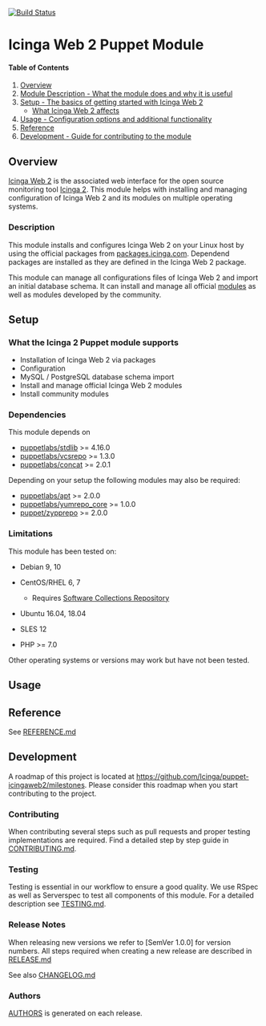 [![Build Status](https://travis-ci.org/Icinga/puppet-icingaweb2.png?branch=master)](https://travis-ci.org/Icinga/puppet-icingaweb2)

# Icinga Web 2 Puppet Module

#### Table of Contents

1. [Overview](#overview)
2. [Module Description - What the module does and why it is useful](#module-description)
3. [Setup - The basics of getting started with Icinga Web 2](#setup)
    * [What Icinga Web 2 affects](#what-icinga-web-2-affects)
4. [Usage - Configuration options and additional functionality](#usage)
5. [Reference](#reference)
6. [Development - Guide for contributing to the module](#development)

## Overview
[Icinga Web 2] is the associated web interface for the open source
monitoring tool [Icinga 2]. This module helps with installing and managing
configuration of Icinga Web 2 and its modules on multiple operating systems.

### Description

This module installs and configures Icinga Web 2 on your Linux host by using the official packages from
[packages.icinga.com]. Dependend packages are installed as they are defined in the Icinga Web 2 package.

This module can manage all configurations files of Icinga Web 2 and import an initial database schema. It can install and
manage all official [modules](https://www.icinga.com/products/icinga-web-2-modules/) as well as modules developed by the
community.

## Setup

### What the Icinga 2 Puppet module supports

* Installation of Icinga Web 2 via packages
* Configuration
* MySQL / PostgreSQL database schema import
* Install and manage official Icinga Web 2 modules
* Install community modules

### Dependencies

This module depends on

* [puppetlabs/stdlib] >= 4.16.0
* [puppetlabs/vcsrepo] >= 1.3.0
* [puppetlabs/concat] >= 2.0.1

Depending on your setup the following modules may also be required:

* [puppetlabs/apt] >= 2.0.0
* [puppetlabs/yumrepo_core] >= 1.0.0
* [puppet/zypprepo] >= 2.0.0

### Limitations

This module has been tested on:

* Debian 9, 10
* CentOS/RHEL 6, 7
  * Requires [Software Collections Repository](https://wiki.centos.org/AdditionalResources/Repositories/SCL)
* Ubuntu 16.04, 18.04
* SLES 12

* PHP >= 7.0

Other operating systems or versions may work but have not been tested.

## Usage


## Reference

See [REFERENCE.md](https://github.com/Icinga/puppet-icingaweb2/blob/master/REFERENCE.md)

## Development

A roadmap of this project is located at https://github.com/Icinga/puppet-icingaweb2/milestones. Please consider
this roadmap when you start contributing to the project.

### Contributing

When contributing several steps such as pull requests and proper testing implementations are required.
Find a detailed step by step guide in [CONTRIBUTING.md].

### Testing

Testing is essential in our workflow to ensure a good quality. We use RSpec as well as Serverspec to test all components
of this module. For a detailed description see [TESTING.md].

### Release Notes

When releasing new versions we refer to [SemVer 1.0.0] for version numbers. All steps required when creating a new
release are described in [RELEASE.md]

See also [CHANGELOG.md]

### Authors

[AUTHORS] is generated on each release.


[Icinga 2]: https://www.icinga.com/products/icinga-2/
[Icinga Web 2]: https://www.icinga.com/products/icinga-web-2/

[puppetlabs/apt]: https://github.com/puppetlabs/puppetlabs-apt
[puppetlabs/yumrepo_core]: https://github.com/puppetlabs/puppetlabs-yumrepo_core
[puppet/zypprepo]: https://forge.puppet.com/puppet/zypprepo
[puppetlabs/stdlib]: https://github.com/puppetlabs/puppetlabs-stdlib
[puppetlabs/concat]: https://github.com/puppetlabs/puppetlabs-concat
[puppetlabs/vcsrepo]: https://forge.puppet.com/puppetlabs/vcsrepo
[puppetlabs/mysql]: https://github.com/puppetlabs/puppetlabs-mysql
[puppetlabs/puppetlabs-postgresql]: https://github.com/puppetlabs/puppetlabs-postgresql
[packages.icinga.com]: https://packages.icinga.com

[CHANGELOG.md]: CHANGELOG.md
[AUTHORS]: AUTHORS
[RELEASE.md]: RELEASE.md
[TESTING.md]: TESTING.md
[CONTRIBUTING.md]: CONTRIBUTING.md
